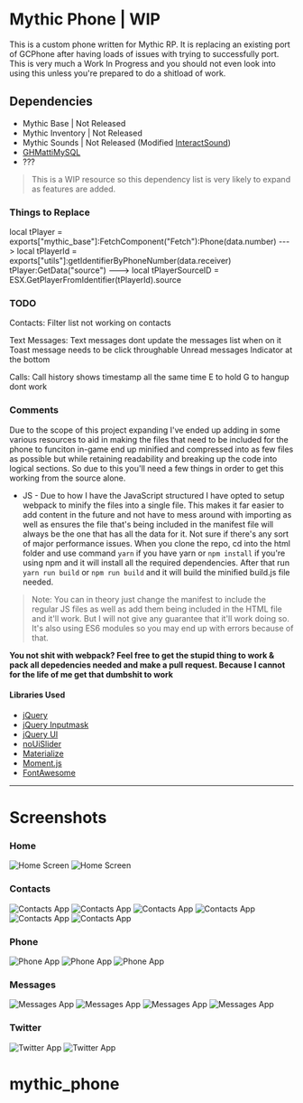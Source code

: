 # Mythic Phone | WIP

This is a custom phone written for Mythic RP. It is replacing an existing port of GCPhone after having loads of issues with trying to successfully port. This is very much a Work In Progress and you should not even look into using this unless you're prepared to do a shitload of work.

## Dependencies

- Mythic Base | Not Released
- Mythic Inventory | Not Released
- Mythic Sounds | Not Released (Modified [InteractSound](https://github.com/plunkettscott/interact-sound))
- [GHMattiMySQL](https://github.com/GHMatti/ghmattimysql)
- ???

> This is a WIP resource so this dependency list is very likely to expand as features are added.

### Things to Replace

local tPlayer = exports["mythic_base"]:FetchComponent("Fetch"):Phone(data.number) ---> local tPlayerId = exports["utils"]:getIdentifierByPhoneNumber(data.receiver)
tPlayer:GetData("source") ---> local tPlayerSourceID = ESX.GetPlayerFromIdentifier(tPlayerId).source

### TODO

Contacts:
Filter list not working on contacts

Text Messages:
Text messages dont update the messages list when on it
Toast message needs to be click throughable
Unread messages Indicator at the bottom

Calls:
Call history shows timestamp all the same time
E to hold G to hangup dont work

### Comments

Due to the scope of this project expanding I've ended up adding in some various resources to aid in making the files that need to be included for the phone to funciton in-game end up minified and compressed into as few files as possible but while retaining readability and breaking up the code into logical sections. So due to this you'll need a few things in order to get this working from the source alone.

- JS - Due to how I have the JavaScript structured I have opted to setup webpack to minify the files into a single file. This makes it far easier to add content in the future and not have to mess around with importing as well as ensures the file that's being included in the manifest file will always be the one that has all the data for it. Not sure if there's any sort of major performance issues. When you clone the repo, cd into the html folder and use command `yarn` if you have yarn or `npm install` if you're using npm and it will install all the required dependencies. After that run `yarn run build` or `npm run build` and it will build the minified build.js file needed.

> Note: You can in theory just change the manifest to include the regular JS files as well as add them being included in the HTML file and it'll work. But I will not give any guarantee that it'll work doing so. It's also using ES6 modules so you may end up with errors because of that.

**You not shit with webpack? Feel free to get the stupid thing to work & pack all depedencies needed and make a pull request. Because I cannot for the life of me get that dumbshit to work**

#### Libraries Used

- [jQuery](https://jquery.com/)
- [jQuery Inputmask](http://igorescobar.github.io/jQuery-Mask-Plugin/)
- [jQuery UI](https://jqueryui.com/)
- [noUiSlider](https://github.com/leongersen/noUiSlider)
- [Materialize](https://materializecss.com/)
- [Moment.js](https://momentjs.com/)
- [FontAwesome](https://fontawesome.com/)

---

# Screenshots

### Home

![Home Screen](https://i.imgur.com/oQBKg8X.png)
![Home Screen](https://i.imgur.com/7xH1BkE.gif)

### Contacts

![Contacts App](https://i.imgur.com/1FcOcJc.png)
![Contacts App](https://i.imgur.com/xL9I0xq.png)
![Contacts App](https://i.imgur.com/3tyUB7p.png)
![Contacts App](https://i.imgur.com/kNQOc14.gif)
![Contacts App](https://i.imgur.com/ItGpCwf.gif)
![Contacts App](https://i.imgur.com/2sBWhZY.gif)

### Phone

![Phone App](https://i.imgur.com/asgy0QI.png)
![Phone App](https://i.imgur.com/cMtdIzM.png)
![Phone App](https://i.imgur.com/rzzUKX4.png)

### Messages

![Messages App](https://i.imgur.com/H2lae7o.png)
![Messages App](https://i.imgur.com/FSVIusg.png)
![Messages App](https://i.imgur.com/t3CSGm2.png)
![Messages App](https://i.imgur.com/8OaYbbY.gif)

### Twitter

![Twitter App](https://i.imgur.com/X8pFTY4.png)
![Twitter App](https://i.imgur.com/ENaF9Mu.gif)

# mythic_phone
